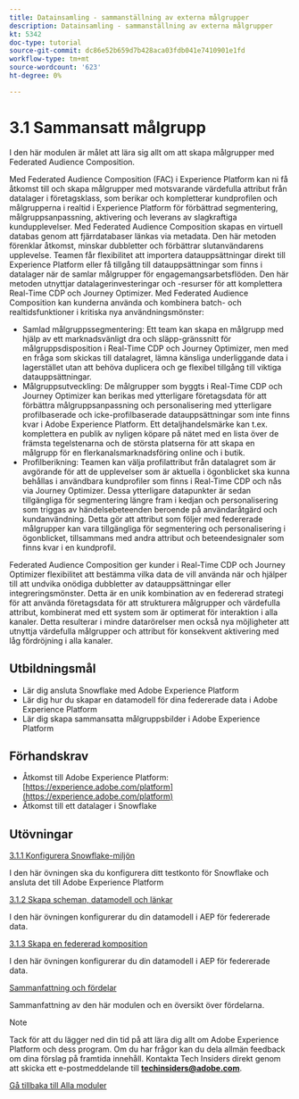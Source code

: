 ```yaml
---
title: Datainsamling - sammanställning av externa målgrupper
description: Datainsamling - sammanställning av externa målgrupper
kt: 5342
doc-type: tutorial
source-git-commit: dc86e52b659d7b428aca03fdb041e7410901e1fd
workflow-type: tm+mt
source-wordcount: '623'
ht-degree: 0%

---
```


# 3.1 Sammansatt målgrupp

I den här modulen är målet att lära sig allt om att skapa målgrupper med Federated Audience Composition.

Med Federated Audience Composition (FAC) i Experience Platform kan ni få åtkomst till och skapa målgrupper med motsvarande värdefulla attribut från datalager i företagsklass, som berikar och kompletterar kundprofilen och målgrupperna i realtid i Experience Platform för förbättrad segmentering, målgruppsanpassning, aktivering och leverans av slagkraftiga kundupplevelser. Med Federated Audience Composition skapas en virtuell databas genom att fjärrdatabaser länkas via metadata. Den här metoden förenklar åtkomst, minskar dubbletter och förbättrar slutanvändarens upplevelse. Teamen får flexibilitet att importera datauppsättningar direkt till Experience Platform eller få tillgång till datauppsättningar som finns i datalager när de samlar målgrupper för engagemangsarbetsflöden. Den här metoden utnyttjar datalagerinvesteringar och -resurser för att komplettera Real-Time CDP och Journey Optimizer. Med Federated Audience Composition kan kunderna använda och kombinera batch- och realtidsfunktioner i kritiska nya användningsmönster:

- Samlad målgruppssegmentering: Ett team kan skapa en målgrupp med hjälp av ett marknadsvänligt dra och släpp-gränssnitt för målgruppsdisposition i Real-Time CDP och Journey Optimizer, men med en fråga som skickas till datalagret, lämna känsliga underliggande data i lagerstället utan att behöva duplicera och ge flexibel tillgång till viktiga datauppsättningar.
- Målgruppsutveckling: De målgrupper som byggts i Real-Time CDP och Journey Optimizer kan berikas med ytterligare företagsdata för att förbättra målgruppsanpassning och personalisering med ytterligare profilbaserade och icke-profilbaserade datauppsättningar som inte finns kvar i Adobe Experience Platform. Ett detaljhandelsmärke kan t.ex. komplettera en publik av nyligen köpare på nätet med en lista över de främsta tegelstenarna och de största platserna för att skapa en målgrupp för en flerkanalsmarknadsföring online och i butik.
- Profilberikning: Teamen kan välja profilattribut från datalagret som är avgörande för att de upplevelser som är aktuella i ögonblicket ska kunna behållas i användbara kundprofiler som finns i Real-Time CDP och nås via Journey Optimizer. Dessa ytterligare datapunkter är sedan tillgängliga för segmentering längre fram i kedjan och personalisering som triggas av händelsebeteenden beroende på användaråtgärd och kundanvändning. Detta gör att attribut som följer med federerade målgrupper kan vara tillgängliga för segmentering och personalisering i ögonblicket, tillsammans med andra attribut och beteendesignaler som finns kvar i en kundprofil.

Federated Audience Composition ger kunder i Real-Time CDP och Journey Optimizer flexibilitet att bestämma vilka data de vill använda när och hjälper till att undvika onödiga dubbletter av datauppsättningar eller integreringsmönster. Detta är en unik kombination av en federerad strategi för att använda företagsdata för att strukturera målgrupper och värdefulla attribut, kombinerat med ett system som är optimerat för interaktion i alla kanaler. Detta resulterar i mindre datarörelser men också nya möjligheter att utnyttja värdefulla målgrupper och attribut för konsekvent aktivering med låg fördröjning i alla kanaler.

## Utbildningsmål

- Lär dig ansluta Snowflake med Adobe Experience Platform
- Lär dig hur du skapar en datamodell för dina federerade data i Adobe Experience Platform
- Lär dig skapa sammansatta målgruppsbilder i Adobe Experience Platform

## Förhandskrav

- Åtkomst till Adobe Experience Platform: [https://experience.adobe.com/platform](https://experience.adobe.com/platform)
- Åtkomst till ett datalager i Snowflake

## Utövningar

[3.1.1 Konfigurera Snowflake-miljön](./ex1.md)

I den här övningen ska du konfigurera ditt testkonto för Snowflake och ansluta det till Adobe Experience Platform

[3.1.2 Skapa scheman, datamodell och länkar](./ex2.md)

I den här övningen konfigurerar du din datamodell i AEP för federerade data.

[3.1.3 Skapa en federerad komposition](./ex3.md)

I den här övningen konfigurerar du din datamodell i AEP för federerade data.

[Sammanfattning och fördelar](./summary.md)

Sammanfattning av den här modulen och en översikt över fördelarna.

>[!NOTE]
>
>Tack för att du lägger ned din tid på att lära dig allt om Adobe Experience Platform och dess program. Om du har frågor kan du dela allmän feedback om dina förslag på framtida innehåll. Kontakta Tech Insiders direkt genom att skicka ett e-postmeddelande till **techinsiders@adobe.com**.

[Gå tillbaka till Alla moduler](../../../overview.md)
